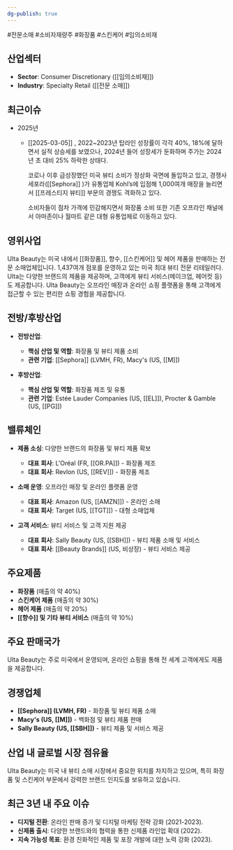 ```yaml
---
dg-publish: true
---
```

#전문소매 #소비자재량주 #화장품 #스킨케어 #임의소비재

## 산업섹터

- **Sector**: Consumer Discretionary ([[임의소비재]])
- **Industry**: Specialty Retail ([[전문 소매]])


## 최근이슈

- 2025년
	- [[2025-03-05]] , 2022~2023년 탑라인 성장률이 각각 40%, 18%에 달하면서 실적 상승세를 보였으나, 2024년 들어 성장세가 둔화하며 주가는 2024년 초 대비 25% 하락한 상태다.
	  
	  코로나 이후 급성장했던 미국 뷰티 소비가 정상화 국면에 돌입하고 있고, 경쟁사 세포라([[Sephora]] )가 유통업체 Kohl’s에 입점해 1,000여개 매장을 늘리면서 [[프레스티지 뷰티]] 부문의 경쟁도 격화하고 있다.
	  
	  소비자들이 점차 가격에 민감해지면서 화장품 소비 또한 기존 오프라인 채널에서 아마존이나 월마트 같은 대형 유통업체로 이동하고 있다.



## 영위사업

Ulta Beauty는 미국 내에서 [[화장품]], 향수, [[스킨케어]] 및 헤어 제품을 판매하는 전문 소매업체입니다. 1,437여개 점포를 운영하고 있는 미국 최대 뷰티 전문 리테일러다. Ulta는 다양한 브랜드의 제품을 제공하며, 고객에게 뷰티 서비스(메이크업, 헤어컷 등)도 제공합니다. Ulta Beauty는 오프라인 매장과 온라인 쇼핑 플랫폼을 통해 고객에게 접근할 수 있는 편리한 쇼핑 경험을 제공합니다.

## 전방/후방산업

- **전방산업**:
    
    - **핵심 산업 및 역할**: 화장품 및 뷰티 제품 소비
    - **관련 기업**: [[Sephora]] (LVMH, FR), Macy's (US, [[M]])

- **후방산업**:
    
    - **핵심 산업 및 역할**: 화장품 제조 및 유통
    - **관련 기업**: Estée Lauder Companies (US, [[EL]]), Procter & Gamble (US, [[PG]])

## 밸류체인

- **제품 소싱**: 다양한 브랜드의 화장품 및 뷰티 제품 확보
    
    - **대표 회사**: L'Oréal (FR, [[OR.PA]]) - 화장품 제조
    - **대표 회사**: Revlon (US, [[REV]]) - 화장품 제조
    
- **소매 운영**: 오프라인 매장 및 온라인 플랫폼 운영
    
    - **대표 회사**: Amazon (US, [[AMZN]]) - 온라인 소매
    - **대표 회사**: Target (US, [[TGT]]) - 대형 소매업체
    
- **고객 서비스**: 뷰티 서비스 및 고객 지원 제공
    
    - **대표 회사**: Sally Beauty (US, [[SBH]]) - 뷰티 제품 소매 및 서비스
    - **대표 회사**: [[Beauty Brands]] (US, 비상장) - 뷰티 서비스 제공
    

## 주요제품

- **화장품** (매출의 약 40%)
- **스킨케어 제품** (매출의 약 30%)
- **헤어 제품** (매출의 약 20%)
- **[[향수]] 및 기타 뷰티 서비스** (매출의 약 10%)

## 주요 판매국가

Ulta Beauty는 주로 미국에서 운영되며, 온라인 쇼핑을 통해 전 세계 고객에게도 제품을 제공합니다.

## 경쟁업체

- **[[Sephora]] (LVMH, FR)** - 화장품 및 뷰티 제품 소매
- **Macy's (US, [[M]])** - 백화점 및 뷰티 제품 판매
- **Sally Beauty (US, [[SBH]])** - 뷰티 제품 및 서비스 제공

## 산업 내 글로벌 시장 점유율

Ulta Beauty는 미국 내 뷰티 소매 시장에서 중요한 위치를 차지하고 있으며, 특히 화장품 및 스킨케어 부문에서 강력한 브랜드 인지도를 보유하고 있습니다.

## 최근 3년 내 주요 이슈

- **디지털 전환**: 온라인 판매 증가 및 디지털 마케팅 전략 강화 (2021-2023).
- **신제품 출시**: 다양한 브랜드와의 협력을 통한 신제품 라인업 확대 (2022).
- **지속 가능성 목표**: 환경 친화적인 제품 및 포장 개발에 대한 노력 강화 (2023).